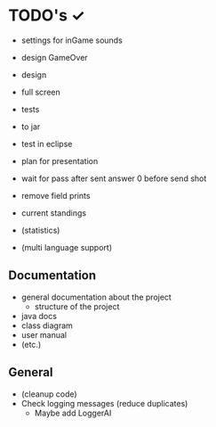 # TODO's ✓

- settings for inGame sounds
- design GameOver
- design
- full screen
- tests
- to jar
- test in eclipse
- plan for presentation

- wait for pass after sent answer 0 before send shot

- remove field prints
- current standings

- (statistics)
- (multi language support) 

## Documentation

- general documentation about the project
    - structure of the project
- java docs
- class diagram
- user manual
- (etc.)


## General

- (cleanup code)
- Check logging messages (reduce duplicates)
    - Maybe add LoggerAI
